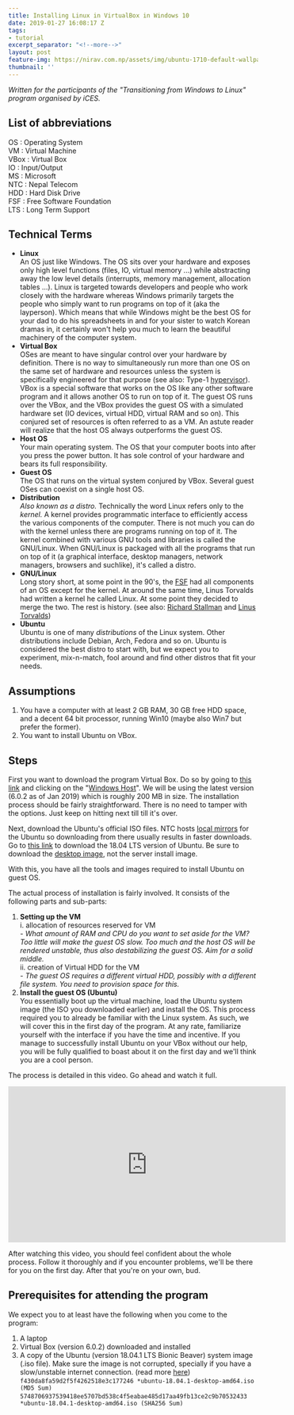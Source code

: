 ```yaml
---
title: Installing Linux in VirtualBox in Windows 10
date: 2019-01-27 16:08:17 Z
tags:
- tutorial
excerpt_separator: "<!--more-->"
layout: post
feature-img: https://nirav.com.np/assets/img/ubuntu-1710-default-wallpaper-artful.jpg
thumbnail: ''
---
```


_Written for the participants of the "Transitioning from Windows to Linux" program organised by iCES._

<!--more-->

## List of abbreviations

OS : Operating System  
VM : Virtual Machine  
VBox : Virtual Box  
IO : Input/Output  
MS : Microsoft  
NTC : Nepal Telecom  
HDD : Hard Disk Drive  
FSF : Free Software Foundation  
LTS : Long Term Support

## Technical Terms

* **Linux**  
  An OS just like Windows. The OS sits over your hardware and exposes only high level functions (files, IO, virtual memory ...) while abstracting away the low level details (interrupts, memory management, allocation tables ...). Linux is targeted towards developers and people who work closely with the hardware whereas Windows primarily targets the people who simply want to run programs on top of it (aka the layperson). Which means that while Windows might be the best OS for your dad to do his spreadsheets in and for your sister to watch Korean dramas in, it certainly won't help you much to learn the beautiful machinery of the computer system.
* **Virtual Box**  
  OSes are meant to have singular control over your hardware by definition. There is no way to simultaneously run more than one OS on the same set of hardware and resources unless the system is specifically engineered for that purpose (see also: Type-1 [hypervisor](https://en.wikipedia.org/wiki/Hypervisor "https://en.wikipedia.org/wiki/Hypervisor")). VBox is a special software that works on the OS like any other software program and it allows another OS to run on top of it. The guest OS runs over the VBox, and the VBox provides the guest OS with a simulated hardware set (IO devices, virtual HDD, virtual RAM and so on). This conjured set of resources is often referred to as a VM. An astute reader will realize that the host OS always outperforms the guest OS.
* **Host OS**  
  Your main operating system. The OS that your computer boots into after you press the power button. It has sole control of your hardware and bears its full responsibility.
* **Guest OS**  
  The OS that runs on the virtual system conjured by VBox. Several guest OSes can coexist on a single host OS.
* **Distribution**  
  _Also known as a distro._ Technically the word Linux refers only to the _kernel._ A kernel provides programmatic interface to efficiently access the various components of the computer. There is not much you can do with the kernel unless there are programs running on top of it. The kernel combined with various GNU tools and libraries is called the GNU/Linux. When GNU/Linux is packaged with all the programs that run on top of it (a graphical interface, desktop managers, network managers, browsers and suchlike), it's called a distro.
* **GNU/Linux**  
  Long story short, at some point in the 90's, the [FSF](https://www.fsf.org/) had all components of an OS except for the kernel. At around the same time, Linus Torvalds had written a kernel he called Linux. At some point they decided to merge the two. The rest is history. (see also: [Richard Stallman](https://en.wikipedia.org/wiki/Richard_Stallman "https://en.wikipedia.org/wiki/Richard_Stallman") and [Linus Torvalds](https://en.wikipedia.org/wiki/Linus_Torvalds "https://en.wikipedia.org/wiki/Linus_Torvalds"))
* **Ubuntu**  
  Ubuntu is one of many _distributions_ of the Linux system. Other distributions include Debian, Arch, Fedora and so on. Ubuntu is considered the best distro to start with, but we expect you to experiment, mix-n-match, fool around and find other distros that fit your needs.

## Assumptions

1. You have a computer with at least 2 GB RAM, 30 GB free HDD space, and a decent 64 bit processor, running Win10 (maybe also Win7 but prefer the former).
2. You want to install Ubuntu on VBox.

## Steps

First you want to download the program Virtual Box. Do so by going to [this link](https://www.virtualbox.org/wiki/Downloads "Virtual box download site") and clicking on the "[Windows Host](https://download.virtualbox.org/virtualbox/6.0.2/VirtualBox-6.0.2-128162-Win.exe "Direct download")". We will be using the latest version (6.0.2 as of Jan 2019) which is roughly 200 MB in size. The installation process should be fairly straightforward. There is no need to tamper with the options. Just keep on hitting next till till it's over.

Next, download the Ubuntu's official ISO files. NTC hosts [local mirrors](http://ubuntu.ntc.net.np) for the Ubuntu so downloading from there usually results in faster downloads. Go to [this link](http://ubuntu.ntc.net.np/ubuntureleases/bionic/) to download the 18.04 LTS version of Ubuntu. Be sure to download the [desktop image](http://ubuntu.ntc.net.np/ubuntureleases/bionic/ubuntu-18.04.1-desktop-amd64.iso), not the server install image.

With this, you have all the tools and images required to install Ubuntu on guest OS.

The actual process of installation is fairly involved. It consists of the following parts and sub-parts:

1. **Setting up the VM**  
   i. allocation of resources reserved for VM  
   \-  _What amount of RAM and CPU do you want to set aside for the VM? Too little will make the guest OS slow. Too much and the host OS will be rendered unstable, thus also destabilizing the guest OS. Aim for a solid middle._  
   ii. creation of Virtual HDD for the VM  
   \-  _The guest OS requires a different virtual HDD, possibly with a different file system. You need to provision space for this._
2. **Install the guest OS (Ubuntu)**  
   You essentially boot up the virtual machine, load the Ubuntu system image (the ISO you downloaded earlier) and install the OS. This process required you to already be familiar with the Linux system. As such, we will cover this in the first day of the program. At any rate, familiarize yourself with the interface if you have the time and incentive. If you manage to successfully install Ubuntu on your VBox without our help, you will be fully qualified to boast about it on the first day and we'll think you are a cool person.

The process is detailed in this video. Go ahead and watch it full.

<iframe width="560" height="315" src="https://www.youtube.com/embed/QbmRXJJKsvs" frameborder="0" allow="accelerometer; autoplay; encrypted-media; gyroscope; picture-in-picture" allowfullscreen></iframe>

After watching this video, you should feel confident about the whole process. Follow it thoroughly and if you encounter problems, we'll be there for you on the first day. After that you're on your own, bud.

## Prerequisites for attending the program

We expect you to at least have the following when you come to the program:

1. A laptop
2. Virtual Box (version 6.0.2) downloaded and installed
3. A copy of the Ubuntu (version 18.04.1 LTS Bionic Beaver) system image (.iso file). Make sure the image is not corrupted, specially if you have a slow/unstable internet connection. (read more [here](https://www.maketecheasier.com/verify-md5-sha-1-sha-256-checksum-windows10/))  
   `f430da8fa59d2f5f4262518e3c177246 *ubuntu-18.04.1-desktop-amd64.iso (MD5 Sum)`  
   `5748706937539418ee5707bd538c4f5eabae485d17aa49fb13ce2c9b70532433 *ubuntu-18.04.1-desktop-amd64.iso (SHA256 Sum)` 